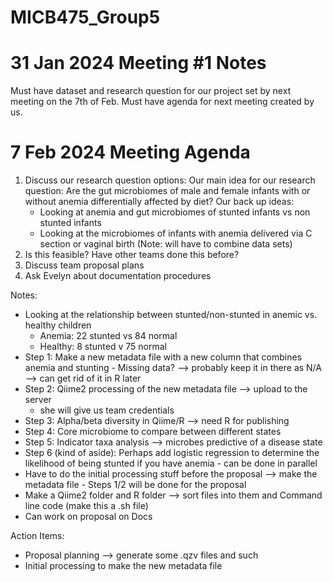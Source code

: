 # MICB475_Group5

# 31 Jan 2024 Meeting #1 Notes
Must have dataset and research question for our project set by next meeting on the 7th of Feb.
Must have agenda for next meeting created by us.

# 7 Feb 2024 Meeting Agenda
1. Discuss our research question options:
   Our main idea for our research question: Are the gut microbiomes of male and female infants with or without anemia differentially affected by diet?
   Our back up ideas:
   - Looking at anemia and gut microbiomes of stunted infants vs non stunted infants
   - Looking at the microbiomes of infants with anemia delivered via C section or vaginal birth (Note: will have to combine data sets)
2. Is this feasible? Have other teams done this before?
3. Discuss team proposal plans
4. Ask Evelyn about documentation procedures

Notes: 
- Looking at the relationship between stunted/non-stunted in anemic vs. healthy children
     - Anemia: 22 stunted vs 84 normal
     - Healthy: 8 stunted v 75 normal
- Step 1: Make a new metadata file with a new column that combines anemia and stunting
      - Missing data? --> probably keep it in there as N/A --> can get rid of it in R later
- Step 2: Qiime2 processing of the new metadata file --> upload to the server
     - she will give us team credentials
- Step 3: Alpha/beta diversity in Qiime/R --> need R for publishing
- Step 4: Core microbiome to compare between different states
- Step 5: Indicator taxa analysis --> microbes predictive of a disease state
- Step 6 (kind of aside): Perhaps add logistic regression to determine the likelihood of being stunted if you have anemia
      - can be done in parallel
- Have to do the initial processing stuff before the proposal --> make the metadata file
      - Steps 1/2 will be done for the proposal
- Make a Qiime2 folder and R folder --> sort files into them and Command line code (make this a .sh file)
- Can work on proposal on Docs

Action Items: 
- Proposal planning --> generate some .qzv files and such
- Initial processing to make the new metadata file
